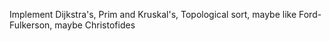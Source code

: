 Implement Dijkstra's, Prim and Kruskal's, Topological sort, maybe like Ford-Fulkerson, maybe Christofides
